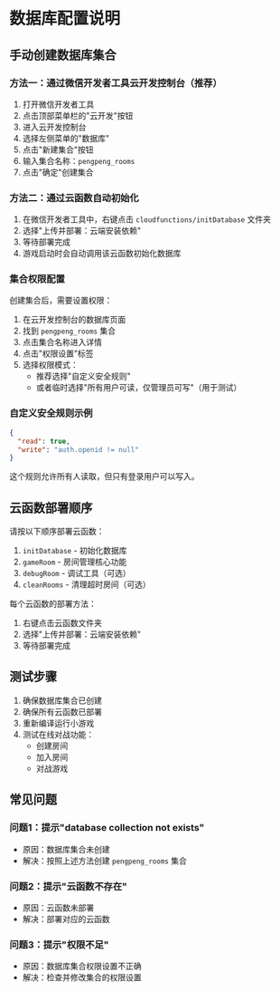 # 数据库配置说明

## 手动创建数据库集合

### 方法一：通过微信开发者工具云开发控制台（推荐）

1. 打开微信开发者工具
2. 点击顶部菜单栏的"云开发"按钮
3. 进入云开发控制台
4. 选择左侧菜单的"数据库"
5. 点击"新建集合"按钮
6. 输入集合名称：`pengpeng_rooms`
7. 点击"确定"创建集合

### 方法二：通过云函数自动初始化

1. 在微信开发者工具中，右键点击 `cloudfunctions/initDatabase` 文件夹
2. 选择"上传并部署：云端安装依赖"
3. 等待部署完成
4. 游戏启动时会自动调用该云函数初始化数据库

### 集合权限配置

创建集合后，需要设置权限：

1. 在云开发控制台的数据库页面
2. 找到 `pengpeng_rooms` 集合
3. 点击集合名称进入详情
4. 点击"权限设置"标签
5. 选择权限模式：
   - 推荐选择"自定义安全规则"
   - 或者临时选择"所有用户可读，仅管理员可写"（用于测试）

### 自定义安全规则示例

```json
{
  "read": true,
  "write": "auth.openid != null"
}
```

这个规则允许所有人读取，但只有登录用户可以写入。

## 云函数部署顺序

请按以下顺序部署云函数：

1. `initDatabase` - 初始化数据库
2. `gameRoom` - 房间管理核心功能
3. `debugRoom` - 调试工具（可选）
4. `cleanRooms` - 清理超时房间（可选）

每个云函数的部署方法：
1. 右键点击云函数文件夹
2. 选择"上传并部署：云端安装依赖"
3. 等待部署完成

## 测试步骤

1. 确保数据库集合已创建
2. 确保所有云函数已部署
3. 重新编译运行小游戏
4. 测试在线对战功能：
   - 创建房间
   - 加入房间
   - 对战游戏

## 常见问题

### 问题1：提示"database collection not exists"
- 原因：数据库集合未创建
- 解决：按照上述方法创建 `pengpeng_rooms` 集合

### 问题2：提示"云函数不存在"
- 原因：云函数未部署
- 解决：部署对应的云函数

### 问题3：提示"权限不足"
- 原因：数据库集合权限设置不正确
- 解决：检查并修改集合的权限设置